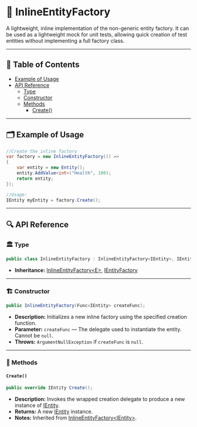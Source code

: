 # 🧩️ InlineEntityFactory

A lightweight, inline implementation of the non-generic entity factory. It can be used as a lightweight mock for unit
tests, allowing quick creation of test entities without implementing a full factory class.

---

## 📑 Table of Contents

- [Example of Usage](#-example-of-usage)
- [API Reference](#-api-reference)
    - [Type](#-type)
    - [Constructor](#-constructor)
    - [Methods](#-methods)
        - [Create()](#create)

---

## 🗂 Example of Usage

```csharp
//Create the inline factory
var factory = new InlineEntityFactory(() =>
{
    var entity = new Entity();
    entity.AddValue<int>("Health", 100);
    return entity;
});

//Usage:
IEntity myEntity = factory.Create();
```

---

## 🔍 API Reference

### 🏛️ Type <div id="-type"></div>

```csharp
public class InlineEntityFactory : InlineEntityFactory<IEntity>, IEntityFactory
```

- **Inheritance:** [InlineEntityFactory\<E>](InlineEntityFactory%601.md), [IEntityFactory](IEntityFactory.md)

---

<div id="-constructor"></div>

### 🏗️ Constructor

```csharp
public InlineEntityFactory(Func<IEntity> createFunc);
```

- **Description:** Initializes a new inline factory using the specified creation function.
- **Parameter:** `createFunc` — The delegate used to instantiate the entity. Cannot be `null`.
- **Throws:** `ArgumentNullException` if `createFunc` is `null`.

---

### 🏹 Methods

#### `Create()`

```csharp
public override IEntity Create();
```

- **Description:** Invokes the wrapped creation delegate to produce a new instance of [IEntity](../Entities/IEntity.md).
- **Returns:** A new [IEntity](../Entities/IEntity.md) instance.
- **Notes:** Inherited from [InlineEntityFactory\<IEntity>](InlineEntityFactory%601.md).